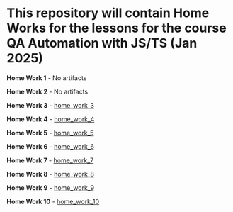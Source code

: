 # This repository will contain Home Works for the lessons for the course QA Automation with JS/TS (Jan 2025)

**Home Work 1** - No artifacts

**Home Work 2** - No artifacts

**Home Work 3** - [home_work_3](home_works/home_work_3)

**Home Work 4** - [home_work_4](home_works/home_work_4)

**Home Work 5** - [home_work_5](home_works/home_work_5)

**Home Work 6** - [home_work_6](home_works/home_work_6)

**Home Work 7** - [home_work_7](home_works/home_work_7)

**Home Work 8** - [home_work_8](home_works/home_work_8)

**Home Work 9** - [home_work_9](home_works/home_work_9)

**Home Work 10** - [home_work_10](home_works/home_work_10)